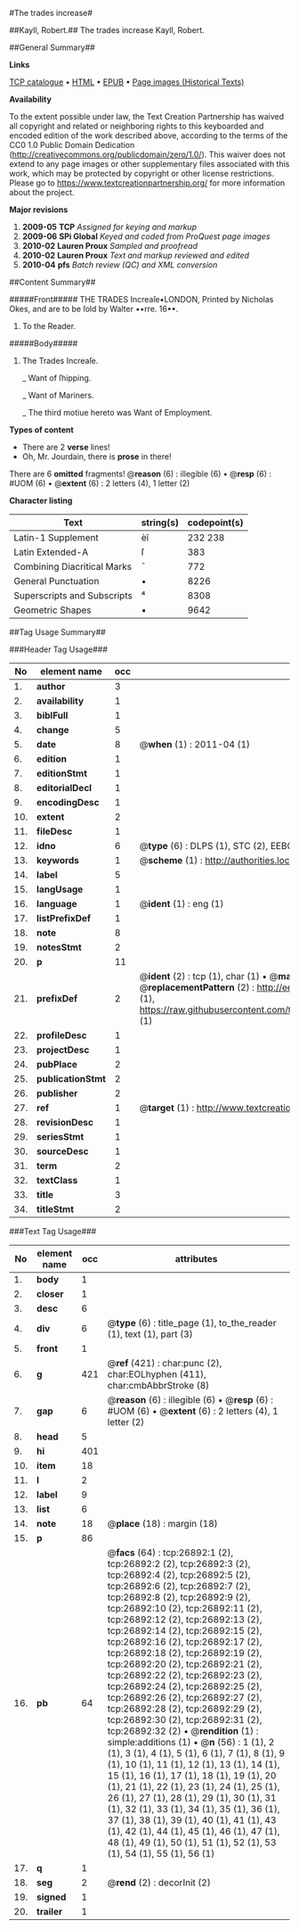 #The trades increase#

##Kayll, Robert.##
The trades increase
Kayll, Robert.

##General Summary##

**Links**

[TCP catalogue](http://www.ota.ox.ac.uk/tcp/)  • 
[HTML](http://tei.it.ox.ac.uk/tcp/Texts-HTML/free/A04/A04763.html)  • 
[EPUB](http://tei.it.ox.ac.uk/tcp/Texts-EPUB/free/A04/A04763.epub) • 
[Page images (Historical Texts)](https://historicaltexts.jisc.ac.uk/eebo-23828342e)

**Availability**

To the extent possible under law, the Text Creation Partnership has waived all copyright and related or neighboring rights to this keyboarded and encoded edition of the work described above, according to the terms of the CC0 1.0 Public Domain Dedication (http://creativecommons.org/publicdomain/zero/1.0/). This waiver does not extend to any page images or other supplementary files associated with this work, which may be protected by copyright or other license restrictions. Please go to https://www.textcreationpartnership.org/ for more information about the project.

**Major revisions**

1. __2009-05__ __TCP__ *Assigned for keying and markup*
1. __2009-06__ __SPi Global__ *Keyed and coded from ProQuest page images*
1. __2010-02__ __Lauren Proux__ *Sampled and proofread*
1. __2010-02__ __Lauren Proux__ *Text and markup reviewed and edited*
1. __2010-04__ __pfs__ *Batch review (QC) and XML conversion*

##Content Summary##

#####Front#####
THE TRADES Increaſe▪LONDON, Printed by Nicholas Okes, and are to be ſold by Walter ••rre. 16••.
1. To the Reader.

#####Body#####

1. The Trades Increaſe.

    _ Want of ſhipping.

    _ Want of Mariners.

    _ The third motiue hereto was Want of Employment.

**Types of content**

  * There are 2 **verse** lines!
  * Oh, Mr. Jourdain, there is **prose** in there!

There are 6 **omitted** fragments! 
 @__reason__ (6) : illegible (6)  •  @__resp__ (6) : #UOM (6)  •  @__extent__ (6) : 2 letters (4), 1 letter (2)

**Character listing**


|Text|string(s)|codepoint(s)|
|---|---|---|
|Latin-1 Supplement|èî|232 238|
|Latin Extended-A|ſ|383|
|Combining             Diacritical Marks|̄|772|
|General Punctuation|•|8226|
|Superscripts             and Subscripts|⁴|8308|
|Geometric Shapes|▪|9642|

##Tag Usage Summary##

###Header Tag Usage###

|No|element name|occ|attributes|
|---|---|---|---|
|1.|__author__|3||
|2.|__availability__|1||
|3.|__biblFull__|1||
|4.|__change__|5||
|5.|__date__|8| @__when__ (1) : 2011-04 (1)|
|6.|__edition__|1||
|7.|__editionStmt__|1||
|8.|__editorialDecl__|1||
|9.|__encodingDesc__|1||
|10.|__extent__|2||
|11.|__fileDesc__|1||
|12.|__idno__|6| @__type__ (6) : DLPS (1), STC (2), EEBO-CITATION (1), OCLC (1), VID (1)|
|13.|__keywords__|1| @__scheme__ (1) : http://authorities.loc.gov/ (1)|
|14.|__label__|5||
|15.|__langUsage__|1||
|16.|__language__|1| @__ident__ (1) : eng (1)|
|17.|__listPrefixDef__|1||
|18.|__note__|8||
|19.|__notesStmt__|2||
|20.|__p__|11||
|21.|__prefixDef__|2| @__ident__ (2) : tcp (1), char (1)  •  @__matchPattern__ (2) : ([0-9\-]+):([0-9IVX]+) (1), (.+) (1)  •  @__replacementPattern__ (2) : http://eebo.chadwyck.com/downloadtiff?vid=$1&page=$2 (1), https://raw.githubusercontent.com/textcreationpartnership/Texts/master/tcpchars.xml#$1 (1)|
|22.|__profileDesc__|1||
|23.|__projectDesc__|1||
|24.|__pubPlace__|2||
|25.|__publicationStmt__|2||
|26.|__publisher__|2||
|27.|__ref__|1| @__target__ (1) : http://www.textcreationpartnership.org/docs/. (1)|
|28.|__revisionDesc__|1||
|29.|__seriesStmt__|1||
|30.|__sourceDesc__|1||
|31.|__term__|2||
|32.|__textClass__|1||
|33.|__title__|3||
|34.|__titleStmt__|2||


###Text Tag Usage###

|No|element name|occ|attributes|
|---|---|---|---|
|1.|__body__|1||
|2.|__closer__|1||
|3.|__desc__|6||
|4.|__div__|6| @__type__ (6) : title_page (1), to_the_reader (1), text (1), part (3)|
|5.|__front__|1||
|6.|__g__|421| @__ref__ (421) : char:punc (2), char:EOLhyphen (411), char:cmbAbbrStroke (8)|
|7.|__gap__|6| @__reason__ (6) : illegible (6)  •  @__resp__ (6) : #UOM (6)  •  @__extent__ (6) : 2 letters (4), 1 letter (2)|
|8.|__head__|5||
|9.|__hi__|401||
|10.|__item__|18||
|11.|__l__|2||
|12.|__label__|9||
|13.|__list__|6||
|14.|__note__|18| @__place__ (18) : margin (18)|
|15.|__p__|86||
|16.|__pb__|64| @__facs__ (64) : tcp:26892:1 (2), tcp:26892:2 (2), tcp:26892:3 (2), tcp:26892:4 (2), tcp:26892:5 (2), tcp:26892:6 (2), tcp:26892:7 (2), tcp:26892:8 (2), tcp:26892:9 (2), tcp:26892:10 (2), tcp:26892:11 (2), tcp:26892:12 (2), tcp:26892:13 (2), tcp:26892:14 (2), tcp:26892:15 (2), tcp:26892:16 (2), tcp:26892:17 (2), tcp:26892:18 (2), tcp:26892:19 (2), tcp:26892:20 (2), tcp:26892:21 (2), tcp:26892:22 (2), tcp:26892:23 (2), tcp:26892:24 (2), tcp:26892:25 (2), tcp:26892:26 (2), tcp:26892:27 (2), tcp:26892:28 (2), tcp:26892:29 (2), tcp:26892:30 (2), tcp:26892:31 (2), tcp:26892:32 (2)  •  @__rendition__ (1) : simple:additions (1)  •  @__n__ (56) : 1 (1), 2 (1), 3 (1), 4 (1), 5 (1), 6 (1), 7 (1), 8 (1), 9 (1), 10 (1), 11 (1), 12 (1), 13 (1), 14 (1), 15 (1), 16 (1), 17 (1), 18 (1), 19 (1), 20 (1), 21 (1), 22 (1), 23 (1), 24 (1), 25 (1), 26 (1), 27 (1), 28 (1), 29 (1), 30 (1), 31 (1), 32 (1), 33 (1), 34 (1), 35 (1), 36 (1), 37 (1), 38 (1), 39 (1), 40 (1), 41 (1), 43 (1), 42 (1), 44 (1), 45 (1), 46 (1), 47 (1), 48 (1), 49 (1), 50 (1), 51 (1), 52 (1), 53 (1), 54 (1), 55 (1), 56 (1)|
|17.|__q__|1||
|18.|__seg__|2| @__rend__ (2) : decorInit (2)|
|19.|__signed__|1||
|20.|__trailer__|1||
